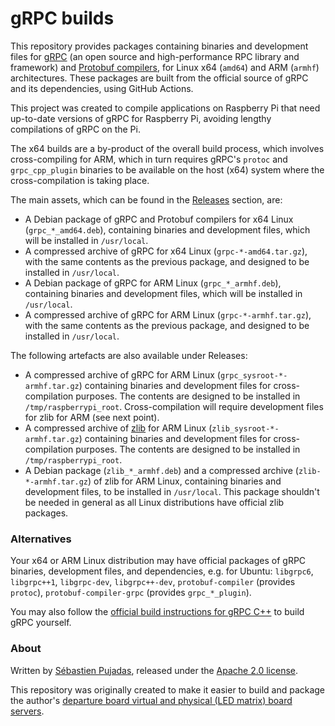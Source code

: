 # gRPC builds

This repository provides packages containing binaries and development files for [gRPC](https://github.com/grpc/grpc) (an open source and high-performance RPC library and framework) and [Protobuf compilers](https://github.com/protocolbuffers/protobuf), for Linux x64 (`amd64`) and ARM (`armhf`) architectures. These packages are built from the official source of gRPC and its dependencies, using GitHub Actions.

This project was created to compile applications on Raspberry Pi that need up-to-date versions of gRPC for Raspberry Pi, avoiding lengthy compilations of gRPC on the Pi.

The x64 builds are a by-product of the overall build process, which involves cross-compiling for ARM, which in turn requires gRPC's `protoc` and `grpc_cpp_plugin` binaries to be available on the host (x64) system where the cross-compilation is taking place.



The main assets, which can be found in the [Releases](https://github.com/spujadas/grpc-builds/releases) section, are:

- A Debian package of gRPC and Protobuf compilers for x64 Linux (`grpc_*_amd64.deb`), containing binaries and development files, which will be installed in `/usr/local`.
- A compressed archive of gRPC for x64 Linux (`grpc-*-amd64.tar.gz`), with the same contents as the previous package, and designed to be installed in `/usr/local`.
- A Debian package of gRPC for ARM Linux (`grpc_*_armhf.deb`), containing binaries and development files, which will be installed in `/usr/local`.
- A compressed archive of gRPC for ARM Linux (`grpc-*-armhf.tar.gz`), with the same contents as the previous package, and designed to be installed in `/usr/local`.



The following artefacts are also available under Releases:

- A compressed archive of gRPC for ARM Linux (`grpc_sysroot-*-armhf.tar.gz`) containing binaries and development files for cross-compilation purposes. The contents are designed to be installed in `/tmp/raspberrypi_root`. Cross-compilation will require development files for zlib for ARM (see next point).
- A compressed archive of [zlib](https://github.com/madler/zlib) for ARM Linux (`zlib_sysroot-*-armhf.tar.gz`) containing binaries and development files for cross-compilation purposes. The contents are designed to be installed in `/tmp/raspberrypi_root`.
- A Debian package (`zlib_*_armhf.deb`) and a compressed archive (`zlib-*-armhf.tar.gz`) of zlib for ARM Linux, containing binaries and development files, to be installed in `/usr/local`. This package shouldn't be needed in general as all Linux distributions have official zlib packages.



### Alternatives

Your x64 or ARM Linux distribution may have official packages of gRPC binaries, development files, and dependencies, e.g. for Ubuntu: `libgrpc6`, `libgrpc++1`, `libgrpc-dev`, `libgrpc++-dev`, `protobuf-compiler` (provides `protoc`), `protobuf-compiler-grpc` (provides `grpc_*_plugin`).

You may also follow the [official build instructions for gRPC C++](https://github.com/grpc/grpc/blob/master/BUILDING.md) to build gRPC yourself.



### About

Written by [Sébastien Pujadas](https://pujadas.net/), released under the [Apache 2.0 license](https://github.com/spujadas/grpc-build/blob/master/LICENSE).

This repository was originally created to make it easier to build and package the author's [departure board virtual and physical (LED matrix) board servers](https://github.com/spujadas/departure-board-servers-cpp).